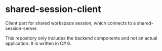 # shared-session-client

Client part for shared workspace session, which connects to a shared-session-server.

This repository only includes the backend components and not an actual application. It is written in C# 6.

